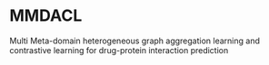 # MMDACL
Multi Meta-domain heterogeneous graph aggregation learning and contrastive learning for drug-protein interaction prediction
